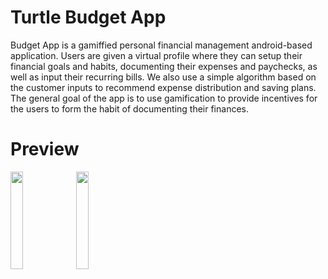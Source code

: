 # Turtle Budget App

Budget App is a gamiffied personal financial management android-based application. Users are given a virtual profile where they can setup their financial goals and habits, documenting their expenses and paychecks, as well as input their recurring bills. We also use a simple algorithm based on the customer inputs to recommend expense distribution and saving plans. The general goal of the app is to use gamification to provide incentives for the users to form the habit of documenting their finances.

# Preview
<p float="left">
  <img src="https://user-images.githubusercontent.com/68437466/166155690-aed59ca8-530f-4cf0-bcc0-ccd00e2044ee.jpeg" width="20%" />
  <img src="https://user-images.githubusercontent.com/68437466/166155853-6bed716d-7d9e-4198-b987-78613a7449d5.jpeg" width="20%" /> 
</p>
